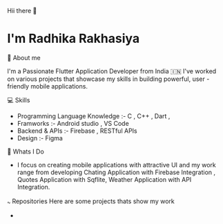 
 Hii there 👋

# I'm Radhika Rakhasiya 


👤 About me 

I'm a Passionate Flutter Application Developer from India 🇮🇳
I've worked on various projects that showcase my skills in building powerful, user -  friendly mobile applications.




💻 Skills 

- Programming Language Knowledge :- C , C++ , Dart ,
- Framworks :- Android studio , VS Code
- Backend &  APIs :- Firebase , RESTful APIs
- Design :- Figma

📑 Whats I Do
- I focus on creating mobile applications with attractive UI and my work range from developing Chating Application with Firebase Integration , Quotes Application with Sqflite, Weather Application with API Integration.

𖾚 Repositories
Here are some projects thats show my work 

- 
